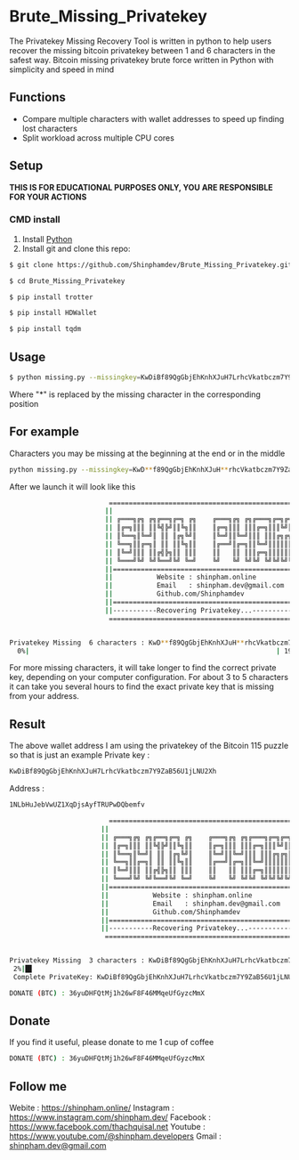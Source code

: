 # Brute_Missing_Privatekey
The Privatekey Missing Recovery Tool is written in python to help users recover the missing bitcoin privatekey between 1 and 6 characters in the safest way.
Bitcoin missing privatekey brute force written in Python with simplicity and speed in mind

## Functions
- Compare multiple characters with wallet addresses to speed up finding lost characters
- Split workload across multiple CPU cores

## Setup

**THIS IS FOR EDUCATIONAL PURPOSES ONLY, YOU ARE RESPONSIBLE FOR YOUR ACTIONS**

### CMD install
1. Install [Python](https://www.python.org/downloads/)
2. Install git and clone this repo:
```bash
$ git clone https://github.com/Shinphamdev/Brute_Missing_Privatekey.git
```

```bash
$ cd Brute_Missing_Privatekey
```
```bash
$ pip install trotter
```
```bash
$ pip install HDWallet
```
```bash
$ pip install tqdm
```


## Usage
```bash
$ python missing.py --missingkey=KwDiBf89QgGbjEhKnhXJuH7LrhcVkatbczm7Y9ZaB56U1jLNU*** --address 1NLbHuJebVwUZ1XqDjsAyfTRUPwDQbemfv
```

Where "*" is replaced by the missing character in the corresponding position

## For example
Characters you may be missing at the beginning at the end or in the middle
```bash
python missing.py --missingkey=KwD**f89QgGbjEhKnhXJuH**rhcVkatbczm7Y9ZaB56U1jLN**Xh --address 1NLbHuJebVwUZ1XqDjsAyfTRUPwDQbemfv
```
After we launch it will look like this
```bash
                         =================================================
                        ||                                               ||
                        || ╔═══╗╔╗ ╔╗╔══╗╔═╗ ╔╗    ╔═══╗╔╗ ╔╗╔═══╗╔═╗╔═╗ ||
                        || ║╔═╗║║║ ║║╚╣╠╝║║╚╗║║    ║╔═╗║║║ ║║║╔═╗║║║╚╝║║ ||
                        || ║╚══╗║╚═╝║ ║║ ║╔╗╚╝║    ║╚═╝║║╚═╝║║║ ║║║╔╗╔╗║ ||
                        || ╚══╗║║╔═╗║ ║║ ║║╚╗║║    ║╔══╝║╔═╗║║╚═╝║║║║║║║ ||
                        || ║╚═╝║║║ ║║╔╣╠╗║║ ║║║    ║║   ║║ ║║║╔═╗║║║║║║║ ||
                        || ╚═══╝╚╝ ╚╝╚══╝╚╝ ╚═╝    ╚╝   ╚╝ ╚╝╚╝ ╚╝╚╝╚╝╚╝ ||
                        ||===============================================||
                        ||           Website : shinpham.online           ||
                        ||           Email   : shinpham.dev@gmail.com    ||
                        ||           Github.com/Shinphamdev              ||
                        ||===============================================||
                        ||-----------Recovering Privatekey...------------||
                         =================================================


Privatekey Missing  6 characters : KwD**f89QgGbjEhKnhXJuH**rhcVkatbczm7Y9ZaB56U1jLN**Xh    Wallet Address :1NLbHuJebVwUZ1XqDjsAyfTRUPwDQbemfv
  0%|                                                              | 198027/38068692544 [00:08<471:47:39, 22413.55it/s]
  ```
  For more missing characters, it will take longer to find the correct private key, depending on your computer configuration.
  For about 3 to 5 characters it can take you several hours to find the exact private key that is missing from your address.
  
  ## Result
  
  The above wallet address I am using the privatekey of the Bitcoin 115 puzzle so that is just an example
  Private key :
  ```bash
  KwDiBf89QgGbjEhKnhXJuH7LrhcVkatbczm7Y9ZaB56U1jLNU2Xh
  ```
  Address : 
 ```bash
 1NLbHuJebVwUZ1XqDjsAyfTRUPwDQbemfv
 ```
 ```bash
                          =================================================
                        ||                                               ||
                        || ╔═══╗╔╗ ╔╗╔══╗╔═╗ ╔╗    ╔═══╗╔╗ ╔╗╔═══╗╔═╗╔═╗ ||
                        || ║╔═╗║║║ ║║╚╣╠╝║║╚╗║║    ║╔═╗║║║ ║║║╔═╗║║║╚╝║║ ||
                        || ║╚══╗║╚═╝║ ║║ ║╔╗╚╝║    ║╚═╝║║╚═╝║║║ ║║║╔╗╔╗║ ||
                        || ╚══╗║║╔═╗║ ║║ ║║╚╗║║    ║╔══╝║╔═╗║║╚═╝║║║║║║║ ||
                        || ║╚═╝║║║ ║║╔╣╠╗║║ ║║║    ║║   ║║ ║║║╔═╗║║║║║║║ ||
                        || ╚═══╝╚╝ ╚╝╚══╝╚╝ ╚═╝    ╚╝   ╚╝ ╚╝╚╝ ╚╝╚╝╚╝╚╝ ||
                        ||===============================================||
                        ||           Website : shinpham.online           ||
                        ||           Email   : shinpham.dev@gmail.com    ||
                        ||           Github.com/Shinphamdev              ||
                        ||===============================================||
                        ||-----------Recovering Privatekey...------------||
                         =================================================


Privatekey Missing  3 characters : KwDiBf89QgGbjEhKnhXJuH7LrhcVkatbczm7Y9ZaB56U1jLNU***    Wallet Address :1NLbHuJebVwUZ1XqDjsAyfTRUPwDQbemfv
  2%|█▋                                                                       | 4649/195112 [00:00<00:08, 23047.42it/s]
  Complete PrivateKey: KwDiBf89QgGbjEhKnhXJuH7LrhcVkatbczm7Y9ZaB56U1jLNU2Xh Address: 1NLbHuJebVwUZ1XqDjsAyfTRUPwDQbemfv

DONATE (BTC) : 36yuDHFQtMj1h26wF8F46MMqeUfGyzcMmX
```
## Donate

If you find it useful, please donate to me 1 cup of coffee
 ```bash
DONATE (BTC) : 36yuDHFQtMj1h26wF8F46MMqeUfGyzcMmX
```
## Follow me

Webite    : https://shinpham.online/
Instagram : https://www.instagram.com/shinpham.dev/
Facebook  : https://www.facebook.com/thachquisal.net
Youtube   : https://www.youtube.com/@shinpham.developers
Gmail     : shinpham.dev@gmail.com
